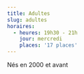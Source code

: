 ```yaml
---
title: Adultes
slug: adultes
horaires:
  - heures: 19h30 - 21h
    jour: mercredi
    places: '17 places'
---
```

Nés en 2000 et avant
